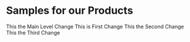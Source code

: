 # Samples for our Products
This the Main Level Change
This is First Change
This the Second Change
This the Third Change
